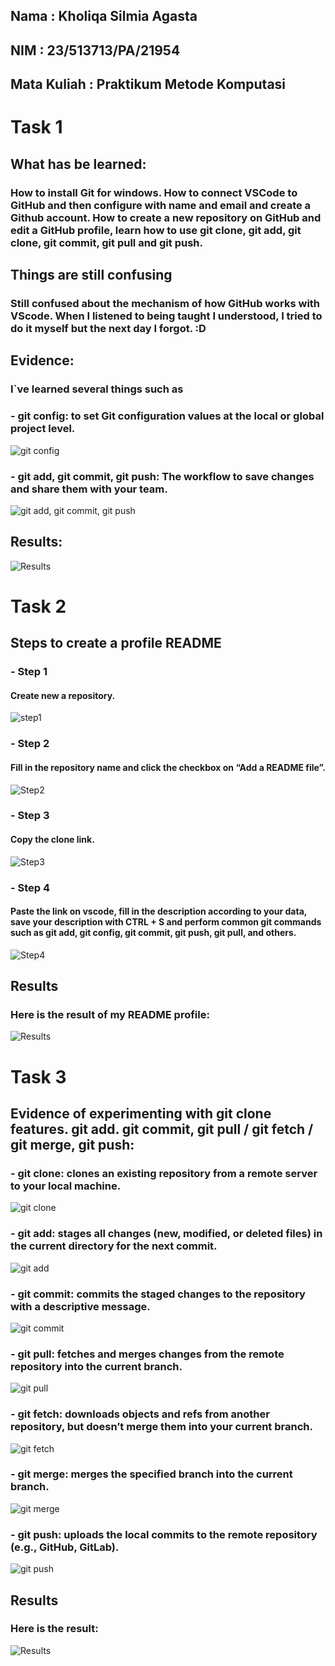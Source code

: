 ## Nama         : Kholiqa Silmia Agasta
## NIM          : 23/513713/PA/21954
## Mata Kuliah  : Praktikum Metode Komputasi
# Task 1
## What has be learned:
### How to install Git for windows. How to connect VSCode to GitHub and then configure with name and email and create a Github account. How to create a new repository on GitHub and edit a GitHub profile, learn how to use git clone, git add, git clone, git commit, git pull and git push.
## Things are still confusing
### Still confused about the mechanism of how GitHub works with VScode. When I listened to being taught I understood, I tried to do it myself but the next day I forgot. :D
## Evidence:
### I`ve learned several things such as
### - git config: to set Git configuration values at the local or global project level.
![git config](https://github.com/chuuyankhraa/chuuyankhraapt1/blob/main/1.PNG)
### - git add, git commit, git push:  The workflow to save changes and share them with your team.
![git add, git commit, git push](https://github.com/chuuyankhraa/chuuyankhraapt1/blob/main/1.2.PNG)
## Results:
![Results](https://github.com/chuuyankhraa/chuuyankhraapt1/blob/main/re.PNG)
# Task 2
## Steps to create a profile README
### - Step 1
#### Create new a repository.
![step1](https://github.com/chuuyankhraa/chuuyankhraapt1/blob/main/1%20step.PNG)
### - Step 2
#### Fill in the repository name and click the checkbox on “Add a README file”.
![Step2](https://github.com/chuuyankhraa/chuuyankhraapt1/blob/main/2%20step.PNG)
### - Step 3
#### Copy the clone link.
![Step3](https://github.com/chuuyankhraa/chuuyankhraapt1/blob/main/3%20step.PNG)
### - Step 4
#### Paste the link on vscode, fill in the description according to your data, save your description with CTRL + S and perform common git commands such as git add, git config, git commit, git push, git pull, and others.
![Step4](https://github.com/chuuyankhraa/chuuyankhraapt1/blob/main/4%20step.PNG)
## Results
### Here is the result of my README profile:
![Results](https://github.com/chuuyankhraa/chuuyankhraapt1/blob/main/5%20step.PNG)
# Task 3
## Evidence of experimenting with git clone features. git add. git commit, git pull / git fetch / git merge, git push:
### - git clone: clones an existing repository from a remote server to your local machine.
![git clone]()
### - git add: 	stages all changes (new, modified, or deleted files) in the current directory for the next commit.
![git add]()
### - git commit: commits the staged changes to the repository with a descriptive message.
![git commit]()
### - git pull: fetches and merges changes from the remote repository into the current branch.
![git pull]()
### - git fetch: downloads objects and refs from another repository, but doesn’t merge them into your current branch.
![git fetch]()
### - git merge: merges the specified branch into the current branch.
![git merge]()
### - git push: uploads the local commits to the remote repository (e.g., GitHub, GitLab).
![git push]()
## Results
### Here is the result:
![Results]()
